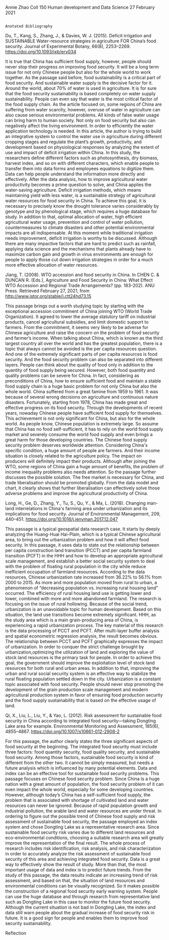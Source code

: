 Annie Zhao
Coll 150 Human development and Data Science 
27 February 2021

                                                                       Anotated Bibliography

Du, T., Kang, S., Zhang, J., & Davies, W. J. (2015). Deficit irrigation and SUSTAINABLE Water-resource strategies in agriculture FOR China’s food security. Journal of Experimental Botany, 66(8), 2253–2269. https://doi.org/10.1093/jxb/erv034


 It is true that China has sufficient food supply, however, people should never stop their progress on improving food security. It will be a long term issue for not only Chinese people but also for the whole world to work together. As the passage said before, food sustainability is a critical part of food security. And sustainable water supply is the decisive factor for it. Around the world, about 70% of water is used in agriculture. It is for sure that the food security sustainability is based completely on water supply sustainability. People can even say that water is the most critical factor of the food supply chain. As the article focused on, some regions of China are suffering from water scarcity, however, overuse of water in agriculture can also cause serious environmental problems. All kinds of false water usage can bring harm to human society. Not only on food security but also can negatively affect the living environment.
In order to efficiently the water application technology is needed. In this article, the author is trying to build an integrative system to control the water use in agriculture  during different cropping stages and regulate the plant’s growth, productivity, and development based on physiological responses by analyzing the extent of use and impact of deficit irrigation within China. In this study, the researchers define different factors such as photosynthesis, dry biomass,  harvest index, and so on with different characters, which enable people to transfer them into data forms and employees equations to digitize them. Data can help people understand the information more directly and effectively. After the data analysis, how to improve agricultural water productivity becomes a prime question to solve, and China applies the water-saving agriculture. Deficit irrigation methods, which means maintaining yield with less water, is a sustainable strategy of agricultural water resources for food security in China. To achieve this goal, it is necessary to precisely know the drought tolerance varies considerably by genotype and by phenological stage, which requires a huge database for study. In addition to that, optimal allocation of water, high efficient agricultural water usage, prevention and control of water pollution, countermeasures to climate disasters and other potential environmental impacts are all indispensable. At this moment while traditional irrigation needs improvement, deficit irrigation is worthy to be discussed. Although there are many impactive factors that are hard to predict such as rainfall, applying data science and the mechanisms that plants already have to maximize carbon gain and growth in virus environments are enough for people to apply those  cut down irrigation strategies in order for a much more effective allocation of water resources.


Jiang, T. (2008). WTO accession and food security in China. In CHEN C. & DUNCAN R. (Eds.), Agriculture and Food Security in China: What Effect WTO Accession and Regional Trade Arrangements? (pp. 183-202). ANU Press. Retrieved February 27, 2021, from http://www.jstor.org/stable/j.ctt24hd73.15

This passage brings out a worth studying topic by starting with the exceptional accession commitment of China joining WTO (World Trade Organization). It agreed to lower the average statutory tariff on industrial products, cancel agricultural subsidies, and limit domestic support to farmers. From the commitment, it seems very likely to be adverse for Chinese agriculture and raise the concern on the problem of food security and farmer’s income. 
When talking about China, which is known as the third largest country all over the world and has the greatest population, there is a topic that always cannot be avoided is the per capita resources question. And one of the extremely significant parts of per capita resources is food security. And the food security problem can also be separated into different layers. People can think about the quality of food only in addition to the quantity of food supply being secured. However, both food quantity and quality problems can be severe for China. In fact, considering as preconditions of China, how to ensure sufficient food and maintain a stable food supply chain is a huge basic problem for not only China but also the whole world.
China suffered from a great famine from 1959 to 1961. It was because of several wrong decisions on agriculture and continuous nature disasters. Fortunately, starting from 1978, China has made great and effective progress on its food security. Through the developments of recent years, nowaday Chinese people have sufficient food supply for themselves. This achievement is not only significant for China, but also for the whole world. As people know, Chinese population is extremely large. So assume that China has no food self-sufficient, it has to rely on the world food supply market and severely consume the world food supply and even brings a great harm for those developing countries. The Chinese food supply security problem deserves worldwide attention. 
Considering China's specific condition, a huge amount of people are farmers. And their income situation is closely related to the agriculture policy. The impact on producers will definitely impact their products. Although after joining the WTO, some regions of China gain a huge amount of benefits, the problem of income inequality problems also needs attention. So the passage further discusses the possible solution. The free market is necessary for China, and trade liberalisation should be promoted globally. From the data model and chart, it clearly shows that further liberalisation can effectively solve those adverse problems and improve the agricultural productivity of China.


Long, H., Ge, D., Zhang, Y., Tu, S., Qu, Y., & Ma, L. (2018). Changing man-land interrelations in China's farming area under urbanization and its implications for food security. Journal of Environmental Management, 209, 440–451. https://doi.org/10.1016/j.jenvman.2017.12.047

This passage is a typical geospatial data research case. It starts by deeply analyzing  the Huang-Huai Hai-Plain, which is a typical Chinese agricultural area, to bring out the urbanization problem and how it will affect food security. In this passage, it uses data to state out the relationship between per capita construction land transition (PCCT) and per capita farmland transition (PCFT) in the HHH and how to develop an appropriate agricultural scale management, and establish a better social security system to deal with the problem of floating rural population in the city while reduce inefficient occupation of farmland resources.
According to the data resources, Chinese urbanization rate increased from 36.22% to 56.1% from 2000 to 2015. As more and more population moved from rural to urban, a phenomenon of “decreasing population vs. increasing rural housing land” occurred. The efficiency of rural housing land use is getting lower and lower, combined with more and more abandoned farmland. The research is focusing on the issue of rural hollowing. Because of the social trend, urbanization is an unavoidable topic for human development. Based on this situation, the land use transitions become extremely significant. HHH, as the study area which is a main grain-producing area of China, is experiencing a rapid urbanization process. The key material of this research is the data processing of PCCT and PCFT. After multi-layer buffer analysis and  spatial econometric regression analysis, the result becomes obvious. The relationship between PCCT and PCFT graphically expresses the impact of urbanization. In order to conquer the strict challenge brought by urbanization,optimizing the utilization of land and exploring the value of stock land resources is the primary task for people. In order to achieve this goal, the government should improve the exploitation level of stock land resources for both rural and urban areas. In addition to that,  improving the urban and rural social security system is an effective way to stabilize the rural floating population settled down in the city. Urbanization is a constant topic associated with food security. People should never stop promoting the development of the grain production scale management and modern agricultural production system in favor of ensuring food production security and the food supply sustainability that is based on the effective usage of land.


Qi, X., Liu, L., Liu, Y., & Yao, L. (2012). Risk assessment for sustainable food security in China according to integrated food security—taking Dongting Lake area for example. Environmental Monitoring and Assessment, 185(6), 4855–4867. https://doi.org/10.1007/s10661-012-2908-2

For this passage, the author clearly states the three significant aspects of food security at the beginning. The integrated food security must include three factors: food quantity security, food quality security, and sustainable food security. Among those factors, sustainable food security is kind of different from the other two. It cannot be simply measured, but needs a future analysis which is influenced by many potential elements. Data and index can be an effective tool for sustainable food security problems. 
This passage focuses on Chinese food security problem. Since China is a huge nation with a great amount of population, the food security problem of it can even impact the whole world, especially for some developing countries. However, although today’s China has a self-sufficient food supply, the problem that is associated with shortage of cultivated land and water resources can never be ignored. Because of rapid population growth and industrial pollution, the arable land and water resources are under threat. In ordering to figure out the possible trend of Chinese food supply and risk assessment of sustainable food security, the passage employed an index system and chose Dongting Lake as a representative research area. Since sustainable food security risk varies due to different land resources and eco-environmental conditions, choosing a suitable research area will greatly improve the representation of the final result. The whole process of research includes risk identification, risk analysis, and risk characterization in order to accurately analyze the risk assessment of sustainable food security of this area and achieving integrated food security.
Data is a great way to effectively show the result of study. More than that, the most important usage of data and index is to predict future trends. From the study of this passage, the data results indicate an increasing trend of risk assessment, and based on that, the situation of land resources and environmental conditions can be visually recognized. So it makes possible the construction of a regional food security early warning system. People can use the huge database and through research from representative land such as Dongting Lake in this case to monitor the future food security. Although the current situation is not bad in Dongting Lake, the index and data still warn people about the gradual increase of food security risk in future. It is a good sign for people and enables them to improve food security sustainability.


Reflection


























